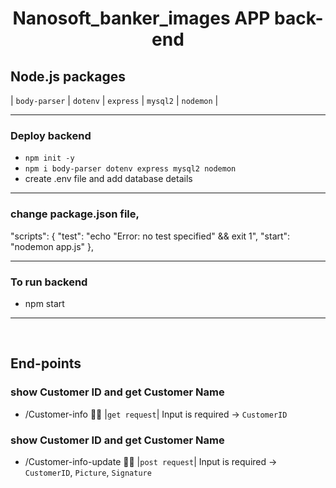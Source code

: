 <h1 align="center"> Nanosoft_banker_images APP back-end </h1>

## Node.js packages
| `body-parser` | `dotenv` | `express` | `mysql2` | `nodemon` |

<hr>

### Deploy backend
- `npm init -y` 
- `npm i body-parser dotenv express mysql2 nodemon` 
- create .env file and add database details

<hr>

### change package.json file, <br>
  "scripts": {
    "test": "echo \"Error: no test specified\" && exit 1",
    "start": "nodemon app.js"
  },

<hr>

### To run backend
- npm start

<hr>

<br>

## End-points

### show Customer ID and get Customer Name
- /Customer-info 🙇‍♂️ |`get request`| Input is required -> `CustomerID`

### show Customer ID and get Customer Name
- /Customer-info-update 🙇‍♂️ |`post request`| Input is required -> `CustomerID`, `Picture`, `Signature`
  


